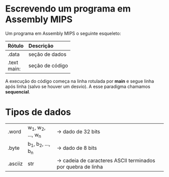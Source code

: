 # Escrevendo um programa em Assembly MIPS

Um programa em Assembly MIPS o seguinte esqueleto:

| Rótulo         | Descrição       |
| :------------- | :-------------- |
| .data          | seção de dados  |
| .text<br>main: | seção de código |

A execução do código começa na linha rotulada por **main** e segue linha após linha (salvo se houver um desvio). A esse paradigma chamamos **sequencial**.

# Tipos de dados

|         |                                                  |                                                             |
| :------ | :----------------------------------------------- | :---------------------------------------------------------- |
| .word   | w<sub>1</sub>, w<sub>2</sub>, ..., w<sub>n</sub> | → dado de 32 bits                                           |
| .byte   | b<sub>1</sub>, b<sub>2</sub>, ..., b<sub>n</sub> | → dado de 8 bits                                            |
| .asciiz | str                                              | → cadeia de caracteres ASCII terminados por quebra de linha |


